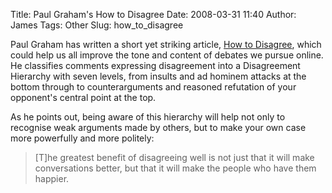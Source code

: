 Title: Paul Graham's How to Disagree
Date: 2008-03-31 11:40
Author: James
Tags: Other
Slug: how_to_disagree

Paul Graham has written a short yet striking article, [How to
Disagree][], which could help us all improve the tone and content of
debates we pursue online. He classifies comments expressing disagreement
into a Disagreement Hierarchy with seven levels, from insults and ad
hominem attacks at the bottom through to counterarguments and reasoned
refutation of your opponent's central point at the top.

As he points out, being aware of this hierarchy will help not only to
recognise weak arguments made by others, but to make your own case more
powerfully and more politely:

> [T]he greatest benefit of disagreeing well is not just that it will
> make conversations better, but that it will make the people who have
> them happier.

  [How to Disagree]: http://www.paulgraham.com/disagree.html
